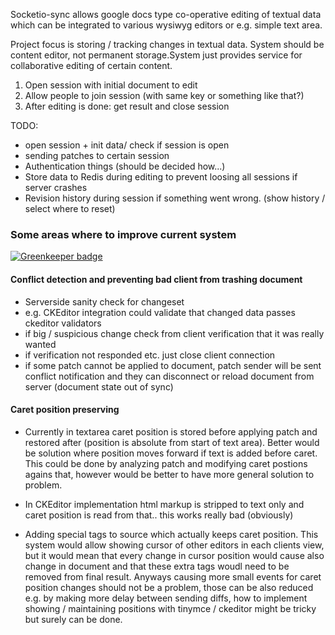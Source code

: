 Socketio-sync allows google docs type co-operative editing of textual data 
which can be integrated to various wysiwyg editors or e.g. simple text area.

Project focus is storing / tracking changes in textual data. System should be
content editor, not permanent storage.System just provides service for 
collaborative editing of certain content.

1. Open session with initial document to edit 
2. Allow people to join session (with same key or something like that?)
3. After editing is done: get result and close session
 
TODO:
* open session + init data/ check if session is open
* sending patches to certain session
* Authentication things (should be decided how...)
* Store data to Redis during editing to prevent loosing 
  all sessions if server crashes
* Revision history during session if something went wrong. 
  (show history / select where to reset)

### Some areas where to improve current system

[![Greenkeeper badge](https://badges.greenkeeper.io/elhigu/socketio-sync.svg)](https://greenkeeper.io/)

#### Conflict detection and preventing bad client from trashing document

* Serverside sanity check for changeset
* e.g. CKEditor integration could validate that changed data passes ckeditor 
  validators
* if big / suspicious change check from client verification that it was really
  wanted
* if verification not responded etc. just close client connection
* if some patch cannot be applied to document, patch sender will be sent
  conflict notification and they can disconnect or reload document from server
  (document state out of sync)

#### Caret position preserving

* Currently in textarea caret position is stored before applying patch and 
  restored after (position is absolute from start of text area). Better would 
  be solution where position moves forward if text is added before caret. This 
  could be done by analyzing patch and modifying caret postions agains that, 
  however would be better to have more general solution to problem.

* In CKEditor implementation html markup is stripped to text only and caret 
  position is read from that.. this works really bad (obviously)

* Adding special tags to source which actually keeps caret position. This 
  system would allow showing cursor of other editors in each clients view, 
  but it would mean that every change in cursor position would cause also 
  change in document and that these extra tags woudl need to be removed from 
  final result. Anyways causing more small events for caret position changes 
  should not be a problem, those can be also reduced e.g. by making more 
  delay between sending diffs, how to implement showing / maintaining 
  positions with tinymce / ckeditor might be tricky but surely can be done.
